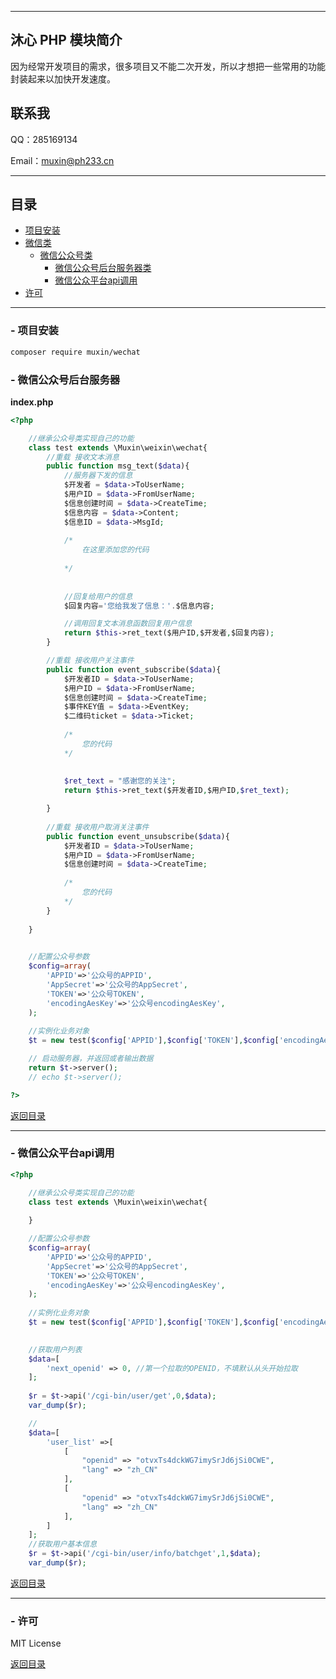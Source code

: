 ***

沐心 PHP 模块简介
---


因为经常开发项目的需求，很多项目又不能二次开发，所以才想把一些常用的功能封装起来以加快开发速度。



## 联系我


QQ：285169134


Email：muxin@ph233.cn


***


<h2 id="menu">目录</h2>


* [项目安装](#install)
* [微信类](#wx_class)
    * [微信公众号类](#wx_mp)
        * [微信公众号后台服务器类](#wx_mp_server)
        * [微信公众平台api调用](#wx_mp_api)
* [许可](#license)

***









<h3 id="install">- 项目安装</h3>

```bash
composer require muxin/wechat
```

<h3 id="wx_mp_server">- 微信公众号后台服务器</h3>


**index.php**
```php
<?php

    //继承公众号类实现自己的功能
    class test extends \Muxin\weixin\wechat{
        //重载 接收文本消息
        public function msg_text($data){
            //服务器下发的信息
            $开发者 = $data->ToUserName;
            $用户ID = $data->FromUserName;
            $信息创建时间 = $data->CreateTime;
            $信息内容 = $data->Content;
            $信息ID = $data->MsgId;
            
            /*
                在这里添加您的代码
            
            */
            
            
            //回复给用户的信息
            $回复内容='您给我发了信息：'.$信息内容;

            //调用回复文本消息函数回复用户信息
            return $this->ret_text($用户ID,$开发者,$回复内容);
        }

        //重载 接收用户关注事件
        public function event_subscribe($data){
            $开发者ID = $data->ToUserName;
            $用户ID = $data->FromUserName;
            $信息创建时间 = $data->CreateTime;
            $事件KEY值 = $data->EventKey;
            $二维码ticket = $data->Ticket;
            
            /*
                您的代码
            */
            
            
            $ret_text = "感谢您的关注";
            return $this->ret_text($开发者ID,$用户ID,$ret_text);

        }
        
        //重载 接收用户取消关注事件
        public function event_unsubscribe($data){
            $开发者ID = $data->ToUserName;
            $用户ID = $data->FromUserName;
            $信息创建时间 = $data->CreateTime;
            
            /*
                您的代码
            */
        }
        
    }
    

    //配置公众号参数
    $config=array(
        'APPID'=>'公众号的APPID',
        'AppSecret'=>'公众号的AppSecret',
        'TOKEN'=>'公众号TOKEN',
        'encodingAesKey'=>'公众号encodingAesKey',
    );
    
    //实例化业务对象
    $t = new test($config['APPID'],$config['TOKEN'],$config['encodingAesKey'],1);

    // 启动服务器，并返回或者输出数据
    return $t->server();
    // echo $t->server();

?>

```




[返回目录](#menu)

***


<h3 id="wx_mp_api">- 微信公众平台api调用</h3>

```php
<?php

    //继承公众号类实现自己的功能
    class test extends \Muxin\weixin\wechat{
        
    }

    //配置公众号参数
    $config=array(
        'APPID'=>'公众号的APPID',
        'AppSecret'=>'公众号的AppSecret',
        'TOKEN'=>'公众号TOKEN',
        'encodingAesKey'=>'公众号encodingAesKey',
    );
    
    //实例化业务对象
    $t = new test($config['APPID'],$config['TOKEN'],$config['encodingAesKey'],1);
    

    //获取用户列表
    $data=[
        'next_openid' => 0, //第一个拉取的OPENID，不填默认从头开始拉取
    ];
    
    $r = $t->api('/cgi-bin/user/get',0,$data);
    var_dump($r);

    //
    $data=[
        'user_list' =>[
            [
                "openid" => "otvxTs4dckWG7imySrJd6jSi0CWE", 
                "lang" => "zh_CN"
            ],
            [
                "openid" => "otvxTs4dckWG7imySrJd6jSi0CWE", 
                "lang" => "zh_CN"
            ],
        ]
    ];
    //获取用户基本信息
    $r = $t->api('/cgi-bin/user/info/batchget',1,$data);
    var_dump($r);


```

[返回目录](#menu)

***


<h3 id="license">- 许可</h3>
MIT License

[返回目录](#menu)